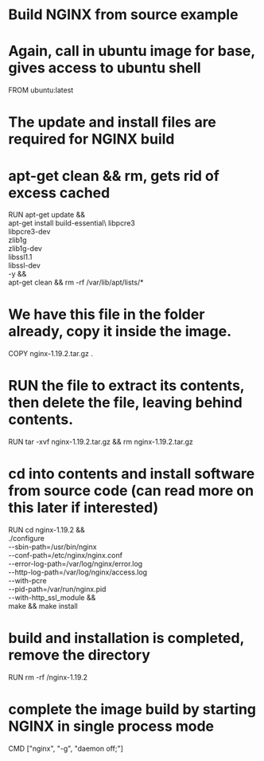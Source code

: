 # Build NGINX from source example

# Again, call in ubuntu image for base, gives access to ubuntu shell
FROM ubuntu:latest

# The update and install files are required for NGINX build
# apt-get clean && rm, gets rid of excess cached
RUN apt-get update && \
    apt-get install build-essential\ 
                    libpcre3 \
                    libpcre3-dev \
                    zlib1g \
                    zlib1g-dev \
                    libssl1.1 \
                    libssl-dev \
                    -y && \
    apt-get clean && rm -rf /var/lib/apt/lists/*
# We have this file in the folder already, copy it inside the image.
COPY nginx-1.19.2.tar.gz .
# RUN the file to extract its contents, then delete the file, leaving behind contents.
RUN tar -xvf nginx-1.19.2.tar.gz && rm nginx-1.19.2.tar.gz
# cd into contents and install software from source code (can read more on this later if interested)
RUN cd nginx-1.19.2 && \
    ./configure \
        --sbin-path=/usr/bin/nginx \
        --conf-path=/etc/nginx/nginx.conf \
        --error-log-path=/var/log/nginx/error.log \
        --http-log-path=/var/log/nginx/access.log \
        --with-pcre \
        --pid-path=/var/run/nginx.pid \
        --with-http_ssl_module && \
    make && make install
# build and installation is completed, remove the directory
RUN rm -rf /nginx-1.19.2
# complete the image build by starting NGINX in single process mode
CMD ["nginx", "-g", "daemon off;"]